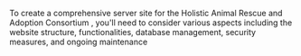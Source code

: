 To create a comprehensive server site for the Holistic Animal Rescue and Adoption Consortium , you'll need to consider various aspects including the website structure, functionalities, database management, security measures, and ongoing maintenance
